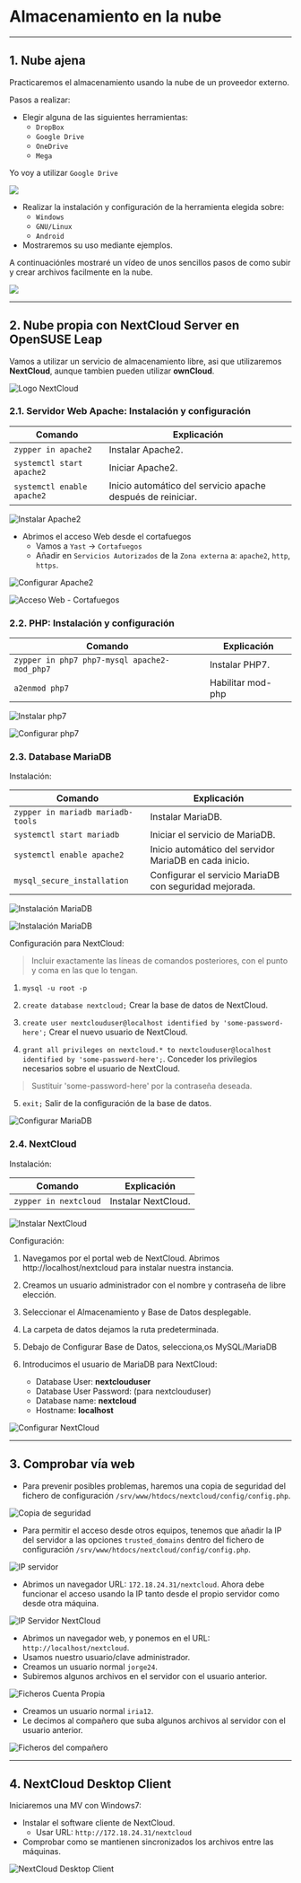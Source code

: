 
# Almacenamiento en la nube

---

## 1. Nube ajena

Practicaremos el almacenamiento usando la nube de un proveedor externo.

Pasos a realizar:
* Elegir alguna de las siguientes herramientas:
  * `DropBox`
  * `Google Drive`
  * `OneDrive`
  * `Mega`

Yo voy a utilizar `Google Drive`

![](./images/.png)

* Realizar la instalación y configuración de la herramienta elegida sobre:
  * `Windows`
  * `GNU/Linux`
  * `Android`
* Mostraremos su uso mediante ejemplos.

A continuaciónles mostraré un vídeo de unos sencillos pasos de como subir y crear archivos facilmente en la nube.

![](./images/.png)

---

## 2. Nube propia con NextCloud Server en OpenSUSE Leap

Vamos a utilizar un servicio de almacenamiento libre, asi que utilizaremos **NextCloud**, aunque tambien pueden utilizar **ownCloud**.

![Logo NextCloud](./images/nextcloud.png)

### 2.1. Servidor Web Apache: Instalación y configuración

Comando | Explicación
------- | -----------
`zypper in apache2` | Instalar Apache2.
`systemctl start apache2` | Iniciar Apache2.
`systemctl enable apache2` | Inicio automático del servicio apache después de reiniciar.

![Instalar Apache2](./images/install-apache2.png)

* Abrimos el acceso Web desde el cortafuegos
  * Vamos a `Yast` -> `Cortafuegos`
  * Añadir en `Servicios Autorizados` de la `Zona externa` a: `apache2`, `http`, `https`.

![Configurar Apache2](./images/configure-apache2.png)

![Acceso Web - Cortafuegos](./images/cortafuegos.png)

### 2.2. PHP: Instalación y configuración

Comando | Explicación
------- | -----------
`zypper in php7 php7-mysql apache2-mod_php7` | Instalar PHP7.
`a2enmod php7` | Habilitar mod-php

![Instalar php7](./images/install-php7.png)

![Configurar php7](./images/configure-php7.png)

### 2.3. Database MariaDB

Instalación:

Comando | Explicación
------- | -----------
`zypper in mariadb mariadb-tools` | Instalar MariaDB.
`systemctl start mariadb` | Iniciar el servicio de MariaDB.
`systemctl enable apache2` | Inicio automático del servidor MariaDB en cada inicio.
`mysql_secure_installation` | Configurar el servicio MariaDB con seguridad mejorada.

![Instalación MariaDB](./images/install1-mariadb.png)

![Instalación MariaDB](./images/install2-mariadb.png)

Configuración para NextCloud:

> Incluir exactamente las líneas de comandos posteriores, con el punto y coma en las que lo tengan.

1. `mysql -u root -p`

2. `create database nextcloud;` Crear la base de datos de NextCloud.

3. `create user nextclouduser@localhost identified by 'some-password-here';` Crear el nuevo usuario de NextCloud.

4. `grant all privileges on nextcloud.* to nextclouduser@localhost identified by 'some-password-here';`. Conceder los privilegios necesarios sobre el usuario de NextCloud.

> Sustituir 'some-password-here' por la contraseña deseada.

5. `exit;` Salir de la configuración de la base de datos.

![Configurar MariaDB](./images/configure-mariadb.png)

### 2.4. NextCloud

Instalación:

Comando | Explicación
------- | -----------
`zypper in nextcloud` | Instalar NextCloud.

![Instalar NextCloud](./images/install-nextcloud.png)

Configuración:

1. Navegamos por el portal web de NextCloud. Abrimos http://localhost/nextcloud para instalar nuestra instancia.

2. Creamos un usuario administrador con el nombre y contraseña de libre elección.

3. Seleccionar el Almacenamiento y Base de Datos desplegable.

4. La carpeta de datos dejamos la ruta predeterminada.

5. Debajo de Configurar Base de Datos, selecciona,os MySQL/MariaDB

6. Introducimos el usuario de MariaDB para NextCloud:
    - Database User: **nextclouduser**
    - Database User Password: (para nextclouduser)
    - Database name: **nextcloud**
    - Hostname: **localhost**

![Configurar NextCloud](./images/configure-nextcloud.png)

---

## 3. Comprobar vía web

* Para prevenir posibles problemas, haremos una copia de seguridad del fichero de configuración `/srv/www/htdocs/nextcloud/config/config.php`.

![Copia de seguridad](./images/copia-fichero.png)

* Para permitir el acceso desde otros equipos, tenemos que añadir la IP del servidor a las opciones `trusted_domains` dentro del fichero de configuración `/srv/www/htdocs/nextcloud/config/config.php`.

![IP servidor](./images/ip-domains.png)

* Abrimos un navegador URL: `172.18.24.31/nextcloud`. Ahora debe funcionar el acceso usando la IP tanto desde el propio servidor como desde otra máquina.

![IP Servidor NextCloud](./images/ip-funciona.png)

* Abrimos un navegador web, y ponemos en el URL: `http://localhost/nextcloud`.
* Usamos nuestro usuario/clave administrador.
* Creamos un usuario normal `jorge24`.
* Subiremos algunos archivos en el servidor con el usuario anterior.

![Ficheros Cuenta Propia](./images/subir-jorge.png)

* Creamos un usuario normal `iria12`.
* Le decimos al compañero que suba algunos archivos al servidor con el usuario anterior.

![Ficheros del compañero](./images/iria12.png)

---

## 4. NextCloud Desktop Client

Iniciaremos una MV con Windows7:
  * Instalar el software cliente de NextCloud.
    * Usar URL: `http://172.18.24.31/nextcloud`
  * Comprobar como se mantienen sincronizados los archivos entre las máquinas.

![NextCloud Desktop Client](./images/nextcloud-windows.png)
